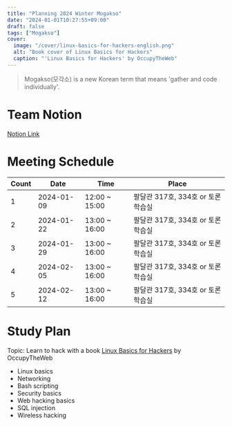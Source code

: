 ```yaml
---
title: "Planning 2024 Winter Mogakso"
date: "2024-01-01T10:27:55+09:00"
draft: false
tags: ["Mogakso"]
cover:
  image: "/cover/linux-basics-for-hackers-english.png"
  alt: "Book cover of Linux Basics for Hackers"
  caption: "'Linux Basics for Hackers' by OccupyTheWeb"
---
```


> Mogakso(모각소) is a new Korean term that means 'gather and code individually'.

# Team Notion

[Notion Link](https://wise-breath-fea.notion.site/48bf23516d28471f93cf02fba7256d34?v=0c5f6249d37e418699da26dc3b143396)

# Meeting Schedule

| Count | Date       | Time          | Place                             |
| ----- | ---------- | ------------- | --------------------------------- |
| 1     | 2024-01-09 | 12:00 ~ 15:00 | 팔달관 317호, 334호 or 토론학습실 |
| 2     | 2024-01-22 | 13:00 ~ 16:00 | 팔달관 317호, 334호 or 토론학습실 |
| 3     | 2024-01-29 | 13:00 ~ 16:00 | 팔달관 317호, 334호 or 토론학습실 |
| 4     | 2024-02-05 | 13:00 ~ 16:00 | 팔달관 317호, 334호 or 토론학습실 |
| 5     | 2024-02-12 | 13:00 ~ 16:00 | 팔달관 317호, 334호 or 토론학습실 |

# Study Plan

Topic: Learn to hack with a book [Linux Basics for Hackers](https://nostarch.com/linuxbasicsforhackers) by OccupyTheWeb

- Linux basics
- Networking
- Bash scripting
- Security basics
- Web hacking basics
- SQL injection
- Wireless hacking
